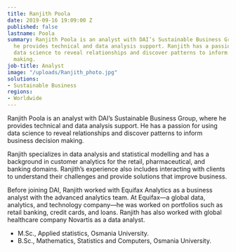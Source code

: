 ```yaml
---
title: Ranjith Poola
date: 2019-09-16 19:09:00 Z
published: false
lastname: Poola
summary: Ranjith Poola is an analyst with DAI’s Sustainable Business Group, where
  he provides technical and data analysis support. Ranjith has a passion for using
  data science to reveal relationships and discover patterns to inform business decision
  making.
job-title: Analyst
image: "/uploads/Ranjith_photo.jpg"
solutions:
- Sustainable Business
regions:
- Worldwide
---
```


Ranjith Poola is an analyst with DAI’s Sustainable Business Group, where he provides technical and data analysis support. He has a passion for using data science to reveal relationships and discover patterns to inform business decision making.

Ranjith specializes in data analysis and statistical modelling and has a background in customer analytics for the retail, pharmaceutical, and banking domains. Ranjith’s experience also includes interacting with clients to understand their challenges and provide solutions that improve business.

Before joining DAI, Ranjith worked with Equifax Analytics as a business analyst with the advanced analytics team. At Equifax—a global data, analytics, and technology company—he was worked on portfolios such as retail banking, credit cards, and loans. Ranjith has also worked with global healthcare company Novartis as a data analyst. 

* M.Sc., Applied statistics, Osmania University.
* B.Sc., Mathematics, Statistics and Computers, Osmania University. 
